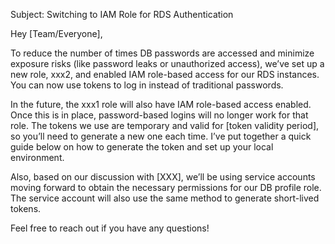 Subject: Switching to IAM Role for RDS Authentication

Hey [Team/Everyone],

To reduce the number of times DB passwords are accessed and minimize exposure risks (like password leaks or unauthorized access), we’ve set up a new role, xxx2, and enabled IAM role-based access for our RDS instances. You can now use tokens to log in instead of traditional passwords.

In the future, the xxx1 role will also have IAM role-based access enabled. Once this is in place, password-based logins will no longer work for that role. The tokens we use are temporary and valid for [token validity period], so you’ll need to generate a new one each time. I’ve put together a quick guide below on how to generate the token and set up your local environment.

Also, based on our discussion with [XXX], we’ll be using service accounts moving forward to obtain the necessary permissions for our DB profile role. The service account will also use the same method to generate short-lived tokens.

Feel free to reach out if you have any questions!
